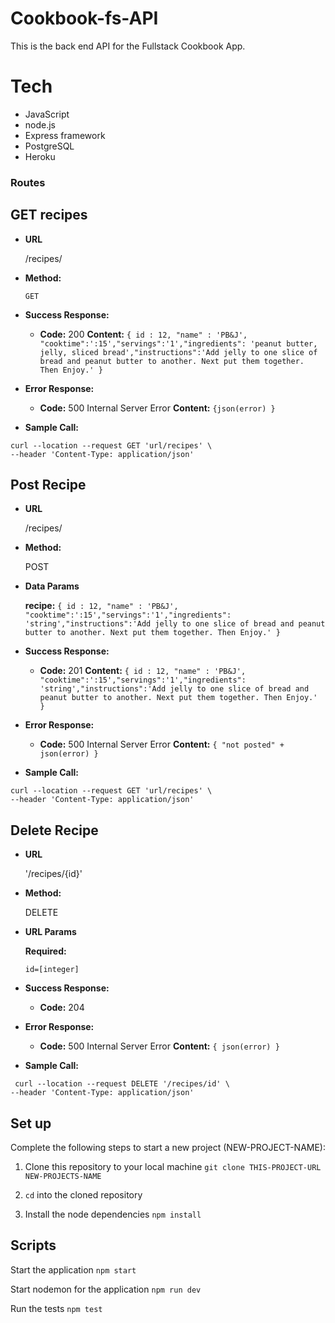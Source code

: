 # Cookbook-fs-API
This is the back end API for the Fullstack Cookbook App. 
# Tech

  - JavaScript
  - node.js
  - Express framework
  - PostgreSQL
  - Heroku



### Routes

   **GET recipes**
----

* **URL**

  /recipes/

* **Method:**

  `GET` 

* **Success Response:**

  * **Code:** 200 
    **Content:** `{ id : 12, "name" : 'PB&J', "cooktime":':15',"servings":'1',"ingredients": 'peanut butter, jelly, sliced bread',"instructions":'Add jelly to one slice of bread and peanut butter to another. Next put them together. Then Enjoy.' }`
 
* **Error Response:**

  * **Code:** 500 Internal Server Error
    **Content:** `{json(error) }`

* **Sample Call:**

```
curl --location --request GET 'url/recipes' \
--header 'Content-Type: application/json'
```
 
 **Post Recipe**
----


* **URL**

    /recipes/

* **Method:**
  
    POST

* **Data Params**

  **recipe:** `{ id : 12, "name" : 'PB&J', "cooktime":':15',"servings":'1',"ingredients": 'string',"instructions":'Add jelly to one slice of bread and peanut butter to another. Next put them together. Then Enjoy.' }`

* **Success Response:**

  * **Code:** 201 
    **Content:**  `{ id : 12, "name" : 'PB&J', "cooktime":':15',"servings":'1',"ingredients": 'string',"instructions":'Add jelly to one slice of bread and peanut butter to another. Next put them together. Then Enjoy.' }`
 
* **Error Response:**


  * **Code:** 500 Internal Server Error
    **Content:** `{ "not posted" + json(error) }`

* **Sample Call:**

```
curl --location --request GET 'url/recipes' \
--header 'Content-Type: application/json'
```


**Delete Recipe**
----


* **URL**

    '/recipes/{id}'

* **Method:**

    DELETE 
  
*  **URL Params**

   **Required:**
 
   `id=[integer]`



* **Success Response:**
  

  * **Code:** 204
    
 
* **Error Response:**

  * **Code:** 500 Internal Server Error
    **Content:** `{ json(error) }`

* **Sample Call:**
```
 curl --location --request DELETE '/recipes/id' \
--header 'Content-Type: application/json'
```

    
## Set up

Complete the following steps to start a new project (NEW-PROJECT-NAME):

1. Clone this repository to your local machine `git clone THIS-PROJECT-URL NEW-PROJECTS-NAME`
2. `cd` into the cloned repository

3. Install the node dependencies `npm install`


## Scripts

Start the application `npm start`

Start nodemon for the application `npm run dev`

Run the tests `npm test`

